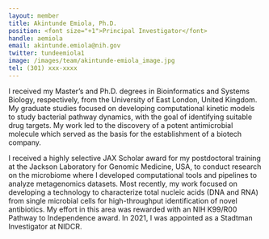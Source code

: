 ```yaml
---
layout: member
title: Akintunde Emiola, Ph.D.
position: <font size="+1">Principal Investigator</font>
handle: aemiola
email: akintunde.emiola@nih.gov
twitter: tundeemiola1
image: /images/team/akintunde-emiola_image.jpg
tel: (301) xxx-xxxx
---
```

I received my Master’s and Ph.D. degrees in Bioinformatics and Systems Biology, respectively, from the University of East London, United Kingdom. My graduate studies focused on developing computational kinetic models to study bacterial pathway dynamics, with the goal of identifying suitable drug targets. My work led to the discovery of a potent antimicrobial molecule which served as the basis for the establishment of a biotech company. 

I received a highly selective JAX Scholar award for my postdoctoral training at the Jackson Laboratory for Genomic Medicine, USA, to conduct research on the microbiome where I developed computational tools and pipelines to analyze metagenomics datasets. Most recently, my work focused on developing a technology to characterize total nucleic acids (DNA and RNA) from single microbial cells for high-throughput identification of novel antibiotics. My effort in this area was rewarded with an NIH K99/R00 Pathway to Independence award. In 2021, I was appointed as a Stadtman Investigator at NIDCR.